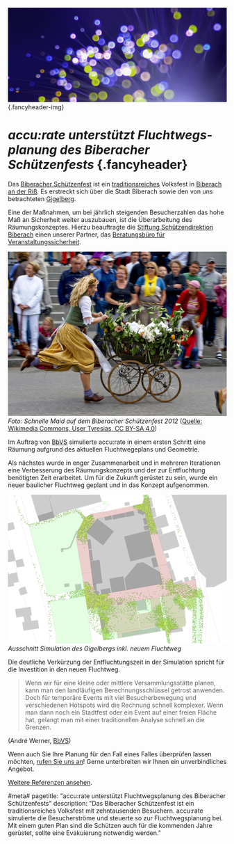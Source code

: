 ![](/img/accurate-bild-3.jpg) {.fancyheader-img}
# *accu:rate unterstützt Flucht&shy;wegs&shy;planung des Biberacher Schützenfests*  {.fancyheader}

Das [Biberacher Schützenfest](http://www.biberacher-schuetzenfest.com/) ist ein [traditionsreiches](http://www.biberacher-schuetzenfest.com/geschichte) Volksfest in [Biberach an der Riß](http://biberach-riss.de/). Es erstreckt sich über die Stadt Biberach sowie den von uns betrachteten [Gigelberg](http://www.openstreetmap.org/#map=16/48.0991/9.7818).

Eine der Maßnahmen, um bei jährlich steigenden Besucherzahlen das hohe Maß an Sicherheit weiter auszubauen, ist die Überarbeitung des Räumungskonzeptes.
Hierzu beauftragte die [Stiftung Schützendirektion Biberach](http://www.biberacher-schuetzenfest.com/schuetzendirektion) einen unserer Partner, das [Beratungsbüro für Veranstaltungssicherheit](http://www.bbvs-werner.com/).


![Foto: Schnelle Maid auf dem Biberacher Schützenfest 2012](/img/referenzen/biberach-schnelle-maid.jpg "Schnelle Maid auf dem Biberacher Schützenfest 2012")
*Foto: Schnelle Maid auf dem Biberacher Schützenfest 2012* ([Quelle: Wikimedia Commons, User Tyresias, CC BY-SA 4.0](https://creativecommons.org/licenses/by-sa/4.0/))


Im Auftrag von [BbVS](http://www.bbvs-werner.com/) simulierte accu:rate in einem ersten Schritt eine Räumung aufgrund des aktuellen Fluchtwegeplans und Geometrie.

Als nächstes wurde in enger Zusammenarbeit und in mehreren Iterationen eine Verbesserung des Räumungskonzepts und der zur Entfluchtung benötigten Zeit erarbeitet.
Um für die Zukunft gerüstet zu sein, wurde ein neuer baulicher Fluchtweg geplant und in das Konzept aufgenommen.


![Ausschnitt Simulation Gigelberg](/img/referenzen/biberach-simulation.png "Ausschnitt Simulation Gigelberg")
*Ausschnitt Simulation des Gigelbergs inkl. neuem Fluchtweg*


Die deutliche Verkürzung der Entfluchtungszeit in der Simulation spricht für die Investition in den neuen Fluchtweg.

> Wenn wir für eine kleine oder mittlere Versammlungsstätte planen, kann man den landläufigen Berechnungsschlüssel getrost anwenden.
> Doch für temporäre Events mit viel Besucherbewegung und verschiedenen Hotspots wird die Rechnung schnell komplexer.
> Wenn man dann noch ein Stadtfest oder ein Event auf einer freien Fläche hat, gelangt man mit einer traditionellen Analyse schnell an die Grenzen.

(André Werner, [BbVS](http://www.bbvs-werner.com/))

Wenn auch Sie Ihre Planung für den Fall eines Falles überprüfen lassen möchten, [rufen Sie uns an](/kontakt)!
Gerne unterbreiten wir Ihnen ein unverbindliches Angebot.


[Weitere Referenzen ansehen](referenzen).


#meta#
pagetitle: "accu:rate unterstützt Fluchtwegsplanung des Biberacher Schützenfests"
description: "Das Biberacher Schützenfest ist ein traditionsreiches Volksfest mit zehntausenden Besuchern. accu:rate simulierte die Besucherströme und steuerte so zur Fluchtwegsplanung bei. Mit einem guten Plan sind die Schützen auch für die kommenden Jahre gerüstet, sollte eine Evakuierung notwendig werden."
